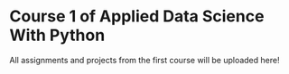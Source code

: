 # Course 1 of Applied Data Science With Python 
All assignments and projects from the first course will be uploaded here!
